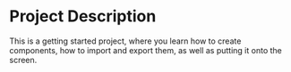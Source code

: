# Project Description
This is a getting started project, where you learn how to create components, how to import and export them, as well as putting it onto the screen.
